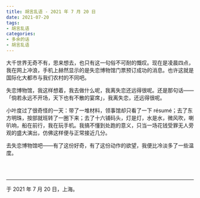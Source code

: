 ```yaml
---
title: 胡言乱语 - 2021 年 7 月 20 日
date: 2021-07-20
tags:
- 胡言乱语
categories:
- 多余的话
- 胡言乱语
---
```


大千世界无奇不有，思来想去，也只有这一句俗不可耐的慨叹。现在是凌晨四点，我在网上冲浪，手机上赫然显示的是失恋博物馆门票预订成功的消息。也许这就是国际化大都市与我们农村的不同吧。

失恋博物馆，我这样想着，我去做什么呢，我离失恋还远得很呢。还是那句话——「倘若永远不开场，天下也有不散的宴席」，我离失恋，还远得很呢。

小叶度过了很奇怪的一天：带了一堆材料，领事馆却只看了一下 résumé；去了东方明珠，按部就班转了一圈下来；去了十六铺码头，灯是灯，水是水，微风吹，喇叭响，船在前行，我在玩手机。我搞不懂到处跑的意义，只当一场花钱受罪无人旁观的盛大演出，仿佛这样便与正常接近几分。

去失恋博物馆吧——有了这份好奇，有了这份动作的欲望，我便比冷淡多了一些温度。

<br>

<br>

------

于 2021 年 7 月 20 日，上海。
